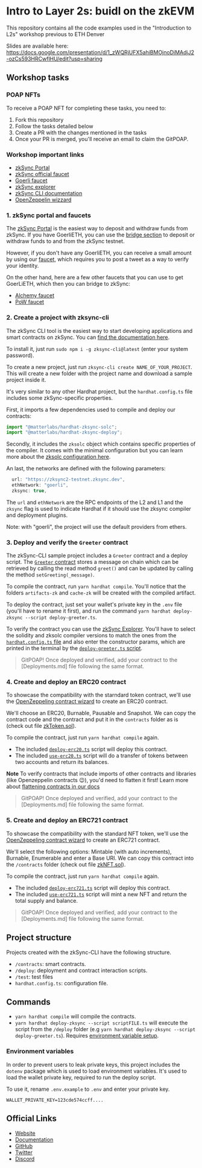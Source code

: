# Intro to Layer 2s: buidl on the zkEVM

This repository contains all the code examples used in the "Introduction to L2s" workshop previous to ETH Denver

Slides are available here: https://docs.google.com/presentation/d/1_zWQRjUFX5ahiBMOjnoDiMAdjJ2-ozCs593HRCwflHU/edit?usp=sharing

## Workshop tasks

### POAP NFTs

To receive a POAP NFT for completing these tasks, you need to:

1. Fork this repository
2. Follow the tasks detailed below
3. Create a PR with the changes mentioned in the tasks
4. Once your PR is merged, you'll receive an email to claim the GitPOAP.

### Workshop important links

- [zkSync Portal](https://portal.zksync.io/)
- [zkSync official faucet](https://portal.zksync.io/faucet)
- [Goerli faucet](https://goerlifaucet.com/)
- [zkSync explorer](https://goerli.explorer.zksync.io/)
- [zkSync CLI documentation](https://v2-docs.zksync.io/api/tools/zksync-cli/)
- [OpenZeppelin wizzard](https://wizard.openzeppelin.com/#erc20)

### 1. zkSync portal and faucets

The [zkSync Portal](https://portal.zksync.io/) is the easiest way to deposit and withdraw funds from zkSync. If you have GoerliETH, you can use the [bridge section](https://portal.zksync.io/bridge) to deposit or withdraw funds to and from the zkSync testnet.

However, if you don't have any GoerliETH, you can receive a small amount by using our [faucet](https://portal.zksync.io/faucet), which requires you to post a tweet as a way to verify your identity.

On the other hand, here are a few other faucets that you can use to get GoerLiETH, which then you can bridge to zkSync:

- [Alchemy faucet](https://goerlifaucet.com/)
- [PoW faucet](https://goerli-faucet.pk910.de/)

### 2. Create a project with zksync-cli

The zkSync CLI tool is the easiest way to start developing applications and smart contracts on zkSync. You can [find the documentation here](https://v2-docs.zksync.io/api/tools/zksync-cli/).

To install it, just run `sudo npm i -g zksync-cli@latest` (enter your system password).

To create a new project, just run `zksync-cli create NAME_OF_YOUR_PROJECT`. This will create a new folder with the project name and download a sample project inside it.

It's very similar to any other Hardhat project, but the `hardhat.config.ts` file includes some zkSync-specific properties.

First, it imports a few dependencies used to compile and deploy our contracts:

```typescript
import "@matterlabs/hardhat-zksync-solc";
import "@matterlabs/hardhat-zksync-deploy";
```

Secondly, it includes the `zksolc` object which contains specific properties of the compiler. It comes with the minimal configuration but you can learn more about the [zksolc configuration here](https://v2-docs.zksync.io/api/hardhat/plugins.html#hardhat-zksync-solc).

An last, the networks are defined with the following parameters:

```js
  url: "https://zksync2-testnet.zksync.dev",
  ethNetwork: "goerli",
  zksync: true,
```

The `url` and `ethNetwork` are the RPC endpoints of the L2 and L1 and the `zksync` flag is used to indicate Hardhat if it should use the zksync compiler and deployment plugins.

Note: with "goerli", the project will use the default providers from ethers.

### 3. Deploy and verify the `Greeter` contract

The zkSync-CLI sample project includes a `Greeter` contract and a deploy script. The [`Greeter` contract](./contracts/Greeter.sol) stores a message on chain which can be retrieved by calling the read method `greet()` and can be updated by calling the method `setGreeting(_message)`.

To compile the contract, run `yarn hardhat compile`. You'll notice that the folders `artifacts-zk` and `cache-zk` will be created with the compiled artifact.

To deploy the contract, just set your wallet's private key in the `.env` file (you'll have to rename it first), and run the command `yarn hardhat deploy-zksync --script deploy-greeter.ts`.

To verify the contract you can use the [zkSync Explorer](https://goerli.explorer.zksync.io/). You'll have to select the solidity and zksolc compiler versions to match the ones from the [`hardhat.config.ts` file](./hardhat.config.ts) and also enter the constructor params, which are printed in the terminal by the [`deploy-greeter.ts` script](./deploy/deploy-greeter.ts).

> GitPOAP! Once deployed and verified, add your contract to the [Deployments.md] file following the same format.

### 4. Create and deploy an ERC20 contract

To showcase the compatibility with the starndard token contract, we'll use the [OpenZeppeling contract wizard](https://wizard.openzeppelin.com/#erc20) to create an ERC20 contract.

We'll choose an ERC20, Burnable, Pausable and Snapshot. We can copy the contract code and the contract and put it in the `contracts` folder as is (check out file [zkToken.sol](./contracts/zkToken.sol)).

To compile the contract, just run `yarn hardhat compile` again.

- The included [`deploy-erc20.ts`](./deploy/deploy-erc20.ts) script will deploy this contract.
- The included [`use-erc20.ts`](./deploy/use-erc20.ts) script will do a transfer of tokens between two accounts and return its balances.

**Note** To verify contracts that include imports of other contracts and libraries (like Openzeppelin contracts 😉), you'd need to flatten it first! Learn more about [flattening contracts in our docs](https://v2-docs.zksync.io/api/tools/block-explorer/contract-verification.html#verifying-contracts-using-the-zksync-block-explorer)

> GitPOAP! Once deployed and verified, add your contract to the [Deployments.md] file following the same format.

### 5. Create and deploy an ERC721 contract

To showcase the compatibility with the standard NFT token, we'll use the [OpenZeppeling contract wizard](https://wizard.openzeppelin.com/#erc721) to create an ERC721 contract.

We'll select the following options: Mintable (with auto increments), Burnable, Enumerable and enter a Base URI. We can copy this contract into the `/contracts` folder (check out file [zkNFT.sol](./contracts/zkNFT.sol)).

To compile the contract, just run `yarn hardhat compile` again.

- The included [`deploy-erc721.ts`](./deploy/deploy-erc721.ts) script will deploy this contract.
- The included [`use-erc721.ts`](./deploy/use-erc721.ts) script will mint a new NFT and return the total supply and balance.

> GitPOAP! Once deployed and verified, add your contract to the [Deployments.md] file following the same format.

## Project structure

Projects created with the zkSync-CLI have the following structure.

- `/contracts`: smart contracts.
- `/deploy`: deployment and contract interaction scripts.
- `/test`: test files
- `hardhat.config.ts`: configuration file.

## Commands

- `yarn hardhat compile` will compile the contracts.
- `yarn hardhat deploy-zksync --script scriptFILE.ts` will execute the script from the `/deploy` folder (e.g `yarn hardhat deploy-zksync --script deploy-greeter.ts`). Requires [environment variable setup](#environment-variables).

### Environment variables

In order to prevent users to leak private keys, this project includes the `dotenv` package which is used to load environment variables. It's used to load the wallet private key, required to run the deploy script.

To use it, rename `.env.example` to `.env` and enter your private key.

```
WALLET_PRIVATE_KEY=123cde574ccff....
```

## Official Links

- [Website](https://zksync.io/)
- [Documentation](https://v2-docs.zksync.io/dev/)
- [GitHub](https://github.com/matter-labs)
- [Twitter](https://twitter.com/zksync)
- [Discord](https://discord.gg/nMaPGrDDwk)
